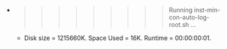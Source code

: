 * >>>>>>>>> Running inst-min-con-auto-log-root.sh ...
  * Disk size = 1215660K. Space Used = 16K. Runtime = 00:00:00:01.
